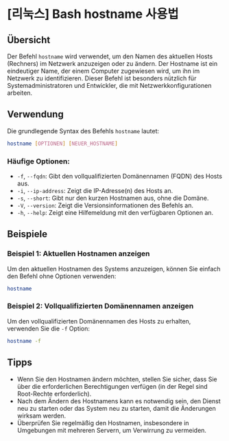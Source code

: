 # [리눅스] Bash hostname 사용법

## Übersicht
Der Befehl `hostname` wird verwendet, um den Namen des aktuellen Hosts (Rechners) im Netzwerk anzuzeigen oder zu ändern. Der Hostname ist ein eindeutiger Name, der einem Computer zugewiesen wird, um ihn im Netzwerk zu identifizieren. Dieser Befehl ist besonders nützlich für Systemadministratoren und Entwickler, die mit Netzwerkkonfigurationen arbeiten.

## Verwendung
Die grundlegende Syntax des Befehls `hostname` lautet:

```bash
hostname [OPTIONEN] [NEUER_HOSTNAME]
```

### Häufige Optionen:
- `-f`, `--fqdn`: Gibt den vollqualifizierten Domänennamen (FQDN) des Hosts aus.
- `-i`, `--ip-address`: Zeigt die IP-Adresse(n) des Hosts an.
- `-s`, `--short`: Gibt nur den kurzen Hostnamen aus, ohne die Domäne.
- `-V`, `--version`: Zeigt die Versionsinformationen des Befehls an.
- `-h`, `--help`: Zeigt eine Hilfemeldung mit den verfügbaren Optionen an.

## Beispiele
### Beispiel 1: Aktuellen Hostnamen anzeigen
Um den aktuellen Hostnamen des Systems anzuzeigen, können Sie einfach den Befehl ohne Optionen verwenden:

```bash
hostname
```

### Beispiel 2: Vollqualifizierten Domänennamen anzeigen
Um den vollqualifizierten Domänennamen des Hosts zu erhalten, verwenden Sie die `-f` Option:

```bash
hostname -f
```

## Tipps
- Wenn Sie den Hostnamen ändern möchten, stellen Sie sicher, dass Sie über die erforderlichen Berechtigungen verfügen (in der Regel sind Root-Rechte erforderlich).
- Nach dem Ändern des Hostnamens kann es notwendig sein, den Dienst neu zu starten oder das System neu zu starten, damit die Änderungen wirksam werden.
- Überprüfen Sie regelmäßig den Hostnamen, insbesondere in Umgebungen mit mehreren Servern, um Verwirrung zu vermeiden.